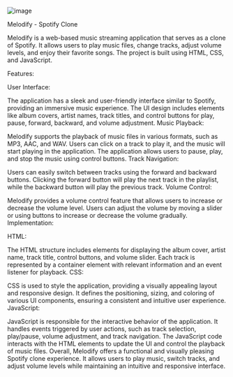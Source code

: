 ![image](https://github.com/Shashi-Srivastav/Mini-Project-Melodify-a-Spotify-Clone-App/assets/119119389/b9162b00-5260-4426-9323-c8abdbf7f4f3)


Melodify - Spotify Clone

Melodify is a web-based music streaming application that serves as a clone of Spotify. It allows users to play music files, change tracks, adjust volume levels, and enjoy their favorite songs. The project is built using HTML, CSS, and JavaScript.

Features:

User Interface:

The application has a sleek and user-friendly interface similar to Spotify, providing an immersive music experience.
The UI design includes elements like album covers, artist names, track titles, and control buttons for play, pause, forward, backward, and volume adjustment.
Music Playback:

Melodify supports the playback of music files in various formats, such as MP3, AAC, and WAV.
Users can click on a track to play it, and the music will start playing in the application.
The application allows users to pause, play, and stop the music using control buttons.
Track Navigation:

Users can easily switch between tracks using the forward and backward buttons.
Clicking the forward button will play the next track in the playlist, while the backward button will play the previous track.
Volume Control:

Melodify provides a volume control feature that allows users to increase or decrease the volume level.
Users can adjust the volume by moving a slider or using buttons to increase or decrease the volume gradually.
Implementation:

HTML:

The HTML structure includes elements for displaying the album cover, artist name, track title, control buttons, and volume slider.
Each track is represented by a container element with relevant information and an event listener for playback.
CSS:

CSS is used to style the application, providing a visually appealing layout and responsive design.
It defines the positioning, sizing, and coloring of various UI components, ensuring a consistent and intuitive user experience.
JavaScript:

JavaScript is responsible for the interactive behavior of the application.
It handles events triggered by user actions, such as track selection, play/pause, volume adjustment, and track navigation.
The JavaScript code interacts with the HTML elements to update the UI and control the playback of music files.
Overall, Melodify offers a functional and visually pleasing Spotify clone experience. It allows users to play music, switch tracks, and adjust volume levels while maintaining an intuitive and responsive interface.
